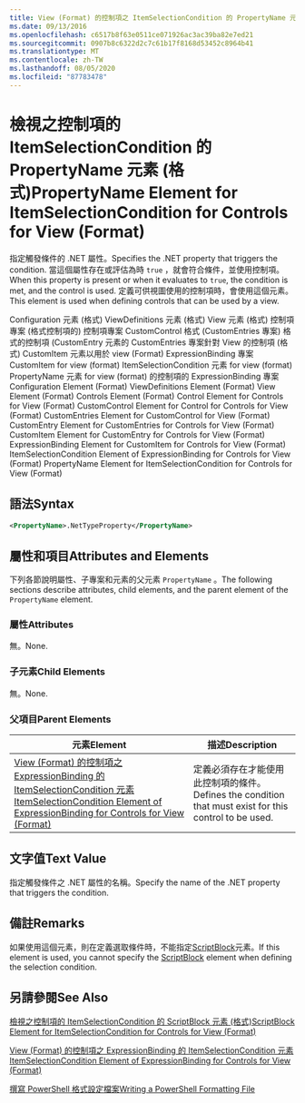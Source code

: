 ```yaml
---
title: View (Format) 的控制項之 ItemSelectionCondition 的 PropertyName 元素 |Microsoft Docs
ms.date: 09/13/2016
ms.openlocfilehash: c6517b8f63e0511ce071926ac3ac39ba82e7ed21
ms.sourcegitcommit: 0907b8c6322d2c7c61b17f8168d53452c8964b41
ms.translationtype: MT
ms.contentlocale: zh-TW
ms.lasthandoff: 08/05/2020
ms.locfileid: "87783478"
---
```

# <a name="propertyname-element-for-itemselectioncondition-for-controls-for-view-format"></a><span data-ttu-id="b5d13-102">檢視之控制項的 ItemSelectionCondition 的 PropertyName 元素 (格式)</span><span class="sxs-lookup"><span data-stu-id="b5d13-102">PropertyName Element for ItemSelectionCondition for Controls for View (Format)</span></span>

<span data-ttu-id="b5d13-103">指定觸發條件的 .NET 屬性。</span><span class="sxs-lookup"><span data-stu-id="b5d13-103">Specifies the .NET property that triggers the condition.</span></span> <span data-ttu-id="b5d13-104">當這個屬性存在或評估為時 `true` ，就會符合條件，並使用控制項。</span><span class="sxs-lookup"><span data-stu-id="b5d13-104">When this property is present or when it evaluates to `true`, the condition is met, and the control is used.</span></span> <span data-ttu-id="b5d13-105">定義可供視圖使用的控制項時，會使用這個元素。</span><span class="sxs-lookup"><span data-stu-id="b5d13-105">This element is used when defining controls that can be used by a view.</span></span>

<span data-ttu-id="b5d13-106">Configuration 元素 (格式) ViewDefinitions 元素 (格式) View 元素 (格式) 控制項專案 (格式控制項的) 控制項專案 CustomControl 格式 (CustomEntries 專案) 格式的控制項 (CustomEntry 元素的 CustomEntries 專案針對 View 的控制項 (格式) CustomItem 元素以用於 view (Format) ExpressionBinding 專案 CustomItem for view (format) ItemSelectionCondition 元素 for view (format) PropertyName 元素 for view (format) 的控制項的 ExpressionBinding 專案</span><span class="sxs-lookup"><span data-stu-id="b5d13-106">Configuration Element (Format) ViewDefinitions Element (Format) View Element (Format) Controls Element (Format) Control Element for Controls for View (Format) CustomControl Element for Control for Controls for View (Format) CustomEntries Element for CustomControl for View (Format) CustomEntry Element for CustomEntries for Controls for View (Format) CustomItem Element for CustomEntry for Controls for View (Format) ExpressionBinding Element for CustomItem for Controls for View (Format) ItemSelectionCondition Element of ExpressionBinding for Controls for View (Format) PropertyName Element for ItemSelectionCondition for Controls for View (Format)</span></span>

## <a name="syntax"></a><span data-ttu-id="b5d13-107">語法</span><span class="sxs-lookup"><span data-stu-id="b5d13-107">Syntax</span></span>

```xml
<PropertyName>.NetTypeProperty</PropertyName>
```

## <a name="attributes-and-elements"></a><span data-ttu-id="b5d13-108">屬性和項目</span><span class="sxs-lookup"><span data-stu-id="b5d13-108">Attributes and Elements</span></span>

<span data-ttu-id="b5d13-109">下列各節說明屬性、子專案和元素的父元素 `PropertyName` 。</span><span class="sxs-lookup"><span data-stu-id="b5d13-109">The following sections describe attributes, child elements, and the parent element of the `PropertyName` element.</span></span>

### <a name="attributes"></a><span data-ttu-id="b5d13-110">屬性</span><span class="sxs-lookup"><span data-stu-id="b5d13-110">Attributes</span></span>

<span data-ttu-id="b5d13-111">無。</span><span class="sxs-lookup"><span data-stu-id="b5d13-111">None.</span></span>

### <a name="child-elements"></a><span data-ttu-id="b5d13-112">子元素</span><span class="sxs-lookup"><span data-stu-id="b5d13-112">Child Elements</span></span>

<span data-ttu-id="b5d13-113">無。</span><span class="sxs-lookup"><span data-stu-id="b5d13-113">None.</span></span>

### <a name="parent-elements"></a><span data-ttu-id="b5d13-114">父項目</span><span class="sxs-lookup"><span data-stu-id="b5d13-114">Parent Elements</span></span>

|<span data-ttu-id="b5d13-115">元素</span><span class="sxs-lookup"><span data-stu-id="b5d13-115">Element</span></span>|<span data-ttu-id="b5d13-116">描述</span><span class="sxs-lookup"><span data-stu-id="b5d13-116">Description</span></span>|
|-------------|-----------------|
|[<span data-ttu-id="b5d13-117">View (Format) 的控制項之 ExpressionBinding 的 ItemSelectionCondition 元素</span><span class="sxs-lookup"><span data-stu-id="b5d13-117">ItemSelectionCondition Element of ExpressionBinding for Controls for View (Format)</span></span>](./itemselectioncondition-element-for-expressionbinding-for-controls-for-view-format.md)|<span data-ttu-id="b5d13-118">定義必須存在才能使用此控制項的條件。</span><span class="sxs-lookup"><span data-stu-id="b5d13-118">Defines the condition that must exist for this control to be used.</span></span>|

## <a name="text-value"></a><span data-ttu-id="b5d13-119">文字值</span><span class="sxs-lookup"><span data-stu-id="b5d13-119">Text Value</span></span>

<span data-ttu-id="b5d13-120">指定觸發條件之 .NET 屬性的名稱。</span><span class="sxs-lookup"><span data-stu-id="b5d13-120">Specify the name of the .NET property that triggers the condition.</span></span>

## <a name="remarks"></a><span data-ttu-id="b5d13-121">備註</span><span class="sxs-lookup"><span data-stu-id="b5d13-121">Remarks</span></span>

<span data-ttu-id="b5d13-122">如果使用這個元素，則在定義選取條件時，不能指定[ScriptBlock](./scriptblock-element-for-itemselectioncondition-for-controls-for-view-format.md)元素。</span><span class="sxs-lookup"><span data-stu-id="b5d13-122">If this element is used, you cannot specify the [ScriptBlock](./scriptblock-element-for-itemselectioncondition-for-controls-for-view-format.md) element when defining the selection condition.</span></span>

## <a name="see-also"></a><span data-ttu-id="b5d13-123">另請參閱</span><span class="sxs-lookup"><span data-stu-id="b5d13-123">See Also</span></span>

[<span data-ttu-id="b5d13-124">檢視之控制項的 ItemSelectionCondition 的 ScriptBlock 元素 (格式)</span><span class="sxs-lookup"><span data-stu-id="b5d13-124">ScriptBlock Element for ItemSelectionCondition for Controls for View (Format)</span></span>](./scriptblock-element-for-itemselectioncondition-for-controls-for-view-format.md)

[<span data-ttu-id="b5d13-125">View (Format) 的控制項之 ExpressionBinding 的 ItemSelectionCondition 元素</span><span class="sxs-lookup"><span data-stu-id="b5d13-125">ItemSelectionCondition Element of ExpressionBinding for Controls for View (Format)</span></span>](./itemselectioncondition-element-for-expressionbinding-for-controls-for-view-format.md)

[<span data-ttu-id="b5d13-126">撰寫 PowerShell 格式設定檔案</span><span class="sxs-lookup"><span data-stu-id="b5d13-126">Writing a PowerShell Formatting File</span></span>](./writing-a-powershell-formatting-file.md)
